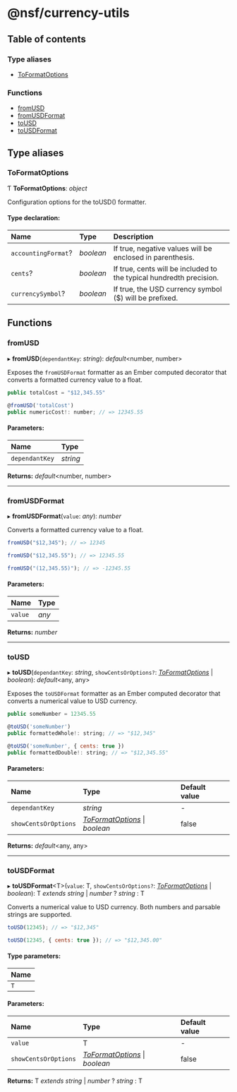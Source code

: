 # @nsf/currency-utils

## Table of contents

### Type aliases

- [ToFormatOptions](README.md#toformatoptions)

### Functions

- [fromUSD](README.md#fromusd)
- [fromUSDFormat](README.md#fromusdformat)
- [toUSD](README.md#tousd)
- [toUSDFormat](README.md#tousdformat)

## Type aliases

### ToFormatOptions

Ƭ **ToFormatOptions**: *object*

Configuration options for the toUSD() formatter.

#### Type declaration:

Name | Type | Description |
:------ | :------ | :------ |
`accountingFormat`? | *boolean* | If true, negative values will be enclosed in parenthesis.   |
`cents`? | *boolean* | If true, cents will be included to the typical hundredth precision.   |
`currencySymbol`? | *boolean* | If true, the USD currency symbol ($) will be prefixed.   |

## Functions

### fromUSD

▸ **fromUSD**(`dependantKey`: *string*): *default*<number, number\>

Exposes the `fromUSDFormat` formatter as an Ember computed decorator that converts
a formatted currency value to a float.

```javascript
public totalCost = "$12,345.55"

@fromUSD('totalCost')
public numericCost!: number; // => 12345.55
```

#### Parameters:

Name | Type |
:------ | :------ |
`dependantKey` | *string* |

**Returns:** *default*<number, number\>

___

### fromUSDFormat

▸ **fromUSDFormat**(`value`: *any*): *number*

Converts a formatted currency value to a float.

```javascript
fromUSD("$12,345"); // => 12345

fromUSD("$12,345.55"); // => 12345.55

fromUSD("(12,345.55)"); // => -12345.55
```

#### Parameters:

Name | Type |
:------ | :------ |
`value` | *any* |

**Returns:** *number*

___

### toUSD

▸ **toUSD**(`dependantKey`: *string*, `showCentsOrOptions?`: [*ToFormatOptions*](README.md#toformatoptions) \| *boolean*): *default*<any, any\>

Exposes the `toUSDFormat` formatter as an Ember computed decorator that converts
a numerical value to USD currency.

```javascript
public someNumber = 12345.55

@toUSD('someNumber')
public formattedWhole!: string; // => "$12,345"

@toUSD('someNumber', { cents: true })
public formattedDouble!: string; // => "$12,345.55"
```

#### Parameters:

Name | Type | Default value |
:------ | :------ | :------ |
`dependantKey` | *string* | - |
`showCentsOrOptions` | [*ToFormatOptions*](README.md#toformatoptions) \| *boolean* | false |

**Returns:** *default*<any, any\>

___

### toUSDFormat

▸ **toUSDFormat**<T\>(`value`: T, `showCentsOrOptions?`: [*ToFormatOptions*](README.md#toformatoptions) \| *boolean*): T *extends* *string* \| *number* ? *string* : T

Converts a numerical value to USD currency. Both numbers and parsable strings
are supported.

```javascript
toUSD(12345); // => "$12,345"

toUSD(12345, { cents: true }); // => "$12,345.00"
```

#### Type parameters:

Name |
:------ |
`T` |

#### Parameters:

Name | Type | Default value |
:------ | :------ | :------ |
`value` | T | - |
`showCentsOrOptions` | [*ToFormatOptions*](README.md#toformatoptions) \| *boolean* | false |

**Returns:** T *extends* *string* \| *number* ? *string* : T
